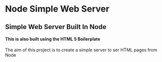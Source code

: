 # Node Simple Web Server
<h2>Simple Web Server Built In Node</h2>
<h4>This is also built using the HTML 5 Boilerplate</h4>

The aim of this project is to create a simple server to ser HTML pages from Node
